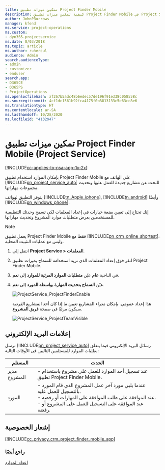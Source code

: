 ```yaml
---
title: تمكين ميزات تطبيق Project Finder Mobile
description: كيفية تمكين ميزات تطبيق Project Finder Mobile في Project Service
author: JohnPBurrows
manager: kfend
ms.service: project-operations
ms.custom:
- dyn365-projectservice
ms.date: 8/03/2018
ms.topic: article
ms.author: ruhercul
audience: Admin
search.audienceType:
- admin
- customizer
- enduser
search.app:
- D365CE
- D365PS
- ProjectOperations
ms.openlocfilehash: af267b5adc48b6edec57de196f91e338c058558c
ms.sourcegitcommit: 4cf1dc1561b92fca4175f0b3813133c5e63ce8e6
ms.translationtype: HT
ms.contentlocale: ar-SA
ms.lasthandoff: 10/28/2020
ms.locfileid: "4132947"
---
```

# <a name="enable-project-finder-mobile-app-features-project-service"></a>تمكين ميزات تطبيق Project Finder Mobile (Project Service)

[!INCLUDE[cc-applies-to-psa-app-1x-2x](../includes/cc-applies-to-psa-app-1x-2x.md)]

بإمكان الموارد استخدام تطبيق Project Finder Mobile‬‬ على الهاتف مع [!INCLUDE[pn_project_service_auto](../includes/pn-project-service-auto.md)] للبحث عن مشاريع جديدة للعمل عليها وتحديث مجموعات مهاراتها.  
  
 يتوفر التطبيق لهواتف [!INCLUDE[tn_Apple_iphone](../includes/tn-apple-iphone.md)], [!INCLUDE[tn_android](../includes/tn-android.md)] وأيضًا [!INCLUDE[pn_windows_phone](../includes/pn-windows-phone.md)].  
  
 إنك تحتاج إلى تعيين بضعة خيارات في إعداد المعلمات لكي تسمح وحدتك التنظيمية للمستخدمين بعرض متطلبات موارد المشروع وتحديث مهاراتها.  
  
> [!NOTE]
>  يعمل تطبيق Project Finder Mobile‬‬ فقط مع [!INCLUDE[pn_crm_online_shortest](../includes/pn-crm-online-shortest.md)]، وليس مع عمليات التثبيت المحلية.  
  
1. انتقل إلى **Project Service > المعلمات‬**.  
  
2. انقر فوق إعداد المعلمات الذي تريد استخدامه للسماح بميزات تطبيق Project Finder Mobile‬‬.  
  
3. في الناحية **عام** عيّن **متطلبات الموارد المرئية للموارد‬** إلى **نعم**.  
  
4. عيّن **السماح بتحديث المهارة بواسطة المورد‬** إلى **نعم**.  
  
   ![ProjectService_ProjectFinderEnable](../psa/media/project-service-project-finder-enable.png "ProjectService_ProjectFinderEnable")  
  
   هذا إعداد عمومي. بإمكان مدراء المشاريع تعيين ما إذا كان أحد المشاريع الفردية سيكون مرئيًا في صفحة **فريق المشروع**.  
  
   ![ProjectService_ProjectTeamVisible](../psa/media/project-service-project-team-visible.png "ProjectService_ProjectTeamVisible")  
  
## <a name="email-notifications"></a>إعلامات البريد الإلكتروني  
 ترسل [!INCLUDE[pn_project_service_auto](../includes/pn-project-service-auto.md)] رسائل البريد الإلكتروني فيما يتعلق بطلبات الموارد للمستلمين التاليين في الأوقات التالية:  
  
|المستلم|الحدث|  
|---------------|-----------|  
|مدير المشروع|-   عند تسجيل أحد الموارد للعمل على مشروع باستخدام تطبيق Project Finder Mobile.|  
|المورد|-   عندما يلبي مورد آخر عمل المشروع الذي قام المورد بالتسجيل للعمل عليه.<br />-   عند الموافقة على طلب الموافقة على المهارات أو رفضه.<br />-   عند الموافقة على التسجيل للعمل على المشروع أو رفضه.|  
  
## <a name="privacy-notice"></a>إشعار الخصوصية  
 [!INCLUDE[cc_privacy_crm_project_finder_mobile_app](../includes/cc-privacy-crm-project-finder-mobile-app.md)]  
  
### <a name="see-also"></a>راجع أيضًا  
 [إعداد الموارد](../psa/set-up-resources.md)
